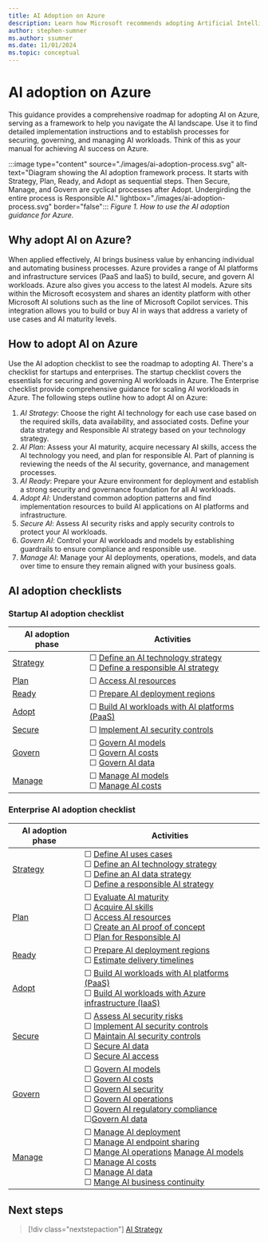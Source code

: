 ```yaml
---
title: AI Adoption on Azure
description: Learn how Microsoft recommends adopting Artificial Intelligence (AI) in your organization with the Microsoft Cloud Adoption Framework.
author: stephen-sumner
ms.author: ssumner
ms.date: 11/01/2024
ms.topic: conceptual
---
```


# AI adoption on Azure

This guidance provides a comprehensive roadmap for adopting AI on Azure, serving as a framework to help you navigate the AI landscape. Use it to find detailed implementation instructions and to establish processes for securing, governing, and managing AI workloads. Think of this as your manual for achieving AI success on Azure.

:::image type="content" source="./images/ai-adoption-process.svg" alt-text="Diagram showing the AI adoption framework process. It starts with Strategy, Plan, Ready, and Adopt as sequential steps. Then Secure, Manage, and Govern are cyclical processes after Adopt. Undergirding the entire process is Responsible AI." lightbox="./images/ai-adoption-process.svg" border="false":::
*Figure 1. How to use the AI adoption guidance for Azure.*

## Why adopt AI on Azure?

When applied effectively, AI brings business value by enhancing individual and automating business processes. Azure provides a range of AI platforms and infrastructure services (PaaS and IaaS) to build, secure, and govern AI workloads. Azure also gives you access to the latest AI models. Azure sits within the Microsoft ecosystem and shares an identity platform with other Microsoft AI solutions such as the line of Microsoft Copilot services. This integration allows you to build or buy AI in ways that address a variety of use cases and AI maturity levels.

## How to adopt AI on Azure

Use the AI adoption checklist to see the roadmap to adopting AI. There's a checklist for startups and enterprises. The startup checklist covers the essentials for securing and governing AI workloads in Azure. The Enterprise checklist provide comprehensive guidance for scaling AI workloads in Azure. The following steps outline how to adopt AI on Azure:

1. *AI Strategy*: Choose the right AI technology for each use case based on the required skills, data availability, and associated costs. Define your data strategy and Responsible AI strategy based on your technology strategy.
1. *AI Plan*: Assess your AI maturity, acquire necessary AI skills, access the AI technology you need, and plan for responsible AI. Part of planning is reviewing the needs of the AI security, governance, and management processes.
1. *AI Ready*: Prepare your Azure environment for deployment and establish a strong security and governance foundation for all AI workloads.
1. *Adopt AI*: Understand common adoption patterns and find implementation resources to build AI applications on AI platforms and infrastructure.
1. *Secure AI*: Assess AI security risks and apply security controls to protect your AI workloads.
1. *Govern AI*: Control your AI workloads and models by establishing guardrails to ensure compliance and responsible use.
1. *Manage AI*: Manage your AI deployments, operations, models, and data over time to ensure they remain aligned with your business goals.

## AI adoption checklists


### Startup AI adoption checklist

| AI adoption phase | Activities |
|---|---|
| [Strategy](./strategy.md) | &#9744; [Define an AI technology strategy](./strategy.md#define-an-ai-technology-strategy) <br> &#9744; [Define a responsible AI strategy](./strategy.md#define-a-responsible-ai-strategy) |
| [Plan](./plan.md) | &#9744; [Access AI resources](./plan.md#access-ai-resources) |
| [Ready](./ready.md) | &#9744;  [Prepare AI deployment regions](./ready.md#prepare-ai-deployment-regions) |
| [Adopt](./adopt-paas.md) | &#9744; [Build AI workloads with AI platforms (PaaS)](./adopt-paas.md) |
| [Secure](./secure.md) | &#9744; [Implement AI security controls](./secure.md#secure-ai-resources) |
| [Govern](./govern.md) | &#9744; [Govern AI models](./govern.md#govern-ai-models) <br> &#9744; [Govern AI costs](./govern.md#govern-ai-costs) <br> &#9744; [Govern AI data](./govern.md#govern-ai-data) |
| [Manage](./manage.md) | &#9744; [Manage AI models](./manage.md#manage-ai-models) <br> &#9744; [Manage AI costs](./manage.md#manage-ai-costs) |

### Enterprise AI adoption checklist

| AI adoption phase | Activities |
|---|---|
| [Strategy](./strategy.md) | &#9744; [Define AI uses cases](./strategy.md#define-ai-use-cases) <br> &#9744; [Define an AI technology strategy](./strategy.md#define-an-ai-technology-strategy) <br> &#9744; [Define an AI data strategy](./strategy.md#define-an-ai-data-strategy) <br> &#9744; [Define a responsible AI strategy](./strategy.md#define-a-responsible-ai-strategy) |
| [Plan](./plan.md) |  &#9744; [Evaluate AI maturity](./plan.md#evaluate-ai-maturity) <br> &#9744; [Acquire AI skills](./plan.md#acquire-ai-skills) <br> &#9744; [Access AI resources](./plan.md#access-ai-resources) <br> &#9744; [Create an AI proof of concept](./plan.md#create-an-ai-proof-of-concept) <br> &#9744; [Plan for Responsible AI](./plan.md#plan-for-responsible-ai) |
| [Ready](./ready.md) | &#9744;  [Prepare AI deployment regions](./ready.md#prepare-ai-deployment-regions) <br> &#9744; [Estimate delivery timelines](./plan.md#estimate-delivery-timelines) |
| [Adopt](./adopt-paas.md) | &#9744; [Build AI workloads with AI platforms (PaaS)](./adopt-paas.md) <br> &#9744; [Build AI workloads with Azure infrastructure (IaaS)](./adopt-iaas.md) |
| [Secure](./secure.md) | &#9744; [Assess AI security risks](./secure.md#assess-ai-security-risks) <br> &#9744; [Implement AI security controls](./secure.md#secure-ai-resources) <br> &#9744; [Maintain AI security controls](./secure.md#secure-the-ai-models) <br> &#9744; [Secure AI data](./secure.md#secure-ai-data) <br> &#9744; [Secure AI access](./secure.md#secure-ai-access) |
| [Govern](./govern.md) | &#9744; [Govern AI models](./govern.md#govern-ai-models) <br> &#9744; [Govern AI costs](./govern.md#govern-ai-costs) <br> &#9744; [Govern AI security](./govern.md#govern-ai-security) <br> &#9744; [Govern AI operations](./govern.md#govern-ai-operations) <br> &#9744; [Govern AI regulatory compliance](./govern.md#govern-ai-regulatory-compliance) <br> &#9744;[Govern AI data](./govern.md#govern-ai-data) |
| [Manage](./manage.md) | &#9744; [Manage AI deployment](./manage.md#manage-ai-deployment) <br> &#9744; [Manage AI endpoint sharing](./manage.md) <br> &#9744; [Mange AI operations](./manage.md#manage-ai-operations) [Manage AI models](./manage.md#manage-ai-models) <br> &#9744; [Manage AI costs](./manage.md#manage-ai-costs) <br> &#9744; [Manage AI data](./manage.md#manage-ai-data) <br> &#9744; [Mange AI business continuity](./manage.md#manage-business-continuity-and-disaster-recovery) |

## Next steps

> [!div class="nextstepaction"]
> [AI Strategy](strategy.md)

